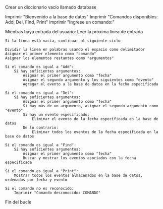 Crear un diccionario vacío llamado database

Imprimir "Bienvenido a la base de datos"
Imprimir "Comandos disponibles: Add, Del, Find, Print"
Imprimir "Ingrese un comando:"

Mientras haya entrada del usuario:
    Leer la próxima línea de entrada

    Si la línea está vacía, continuar al siguiente ciclo

    Dividir la línea en palabras usando el espacio como delimitador
    Asignar el primer elemento como "comando"
    Asignar los elementos restantes como "argumentos"

    Si el comando es igual a "Add":
        Si hay suficientes argumentos:
            Asignar el primer argumento como "fecha"
            Asignar el segundo argumento y los siguientes como "evento"
            Agregar el evento a la base de datos en la fecha especificada

    Si el comando es igual a "Del":
        Si hay suficientes argumentos:
            Asignar el primer argumento como "fecha"
            Si hay más de un argumento, asignar el segundo argumento como "evento"
            Si hay un evento especificado:
                Eliminar el evento de la fecha especificada en la base de datos
            De lo contrario:
                Eliminar todos los eventos de la fecha especificada en la base de datos

    Si el comando es igual a "Find":
        Si hay suficientes argumentos:
            Asignar el primer argumento como "fecha"
            Buscar y mostrar los eventos asociados con la fecha especificada

    Si el comando es igual a "Print":
        Mostrar todos los eventos almacenados en la base de datos, ordenados por fecha y evento

    Si el comando no es reconocido:
        Imprimir "Comando desconocido: COMANDO"

Fin del bucle
